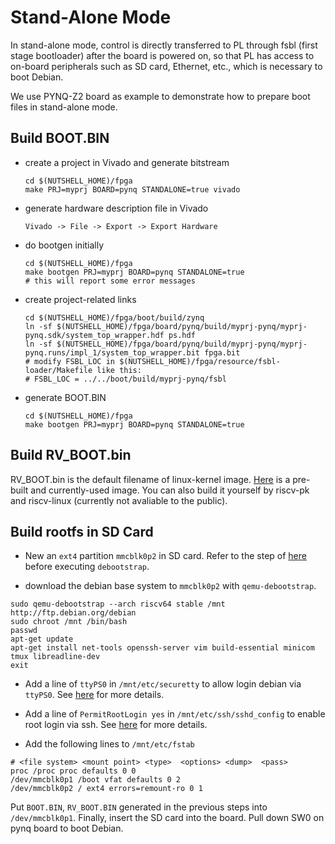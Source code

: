 # Stand-Alone Mode

In stand-alone mode, control is directly transferred to PL through fsbl (first stage bootloader) after the board is powered on, so that PL has access to on-board peripherals such as SD card, Ethernet, etc., which is necessary to boot Debian.

We use PYNQ-Z2  board as example to demonstrate how to prepare boot files in stand-alone mode.

## Build BOOT.BIN

* create a project in Vivado and generate bitstream

  ```
  cd $(NUTSHELL_HOME)/fpga
  make PRJ=myprj BOARD=pynq STANDALONE=true vivado
  ```

* generate hardware description file in Vivado

  ```
  Vivado -> File -> Export -> Export Hardware
  ```

* do bootgen initially

  ```
  cd $(NUTSHELL_HOME)/fpga
  make bootgen PRJ=myprj BOARD=pynq STANDALONE=true
  # this will report some error messages
  ```

* create project-related links

  ```
  cd $(NUTSHELL_HOME)/fpga/boot/build/zynq
  ln -sf $(NUTSHELL_HOME)/fpga/board/pynq/build/myprj-pynq/myprj-pynq.sdk/system_top_wrapper.hdf ps.hdf
  ln -sf $(NUTSHELL_HOME)/fpga/board/pynq/build/myprj-pynq/myprj-pynq.runs/impl_1/system_top_wrapper.bit fpga.bit
  # modify FSBL_LOC in $(NUTSHELL_HOME)/fpga/resource/fsbl-loader/Makefile like this:
  # FSBL_LOC = ../../boot/build/myprj-pynq/fsbl
  ```

* generate BOOT.BIN

  ```
  cd $(NUTSHELL_HOME)/fpga
  make bootgen PRJ=myprj BOARD=pynq STANDALONE=true
  ```



## Build RV_BOOT.bin

RV_BOOT.bin is the default filename of linux-kernel image. [Here](pynq/RV_BOOT.bin) is a pre-built and currently-used image. You can also build it yourself by riscv-pk and riscv-linux (currently not avaliable to the public).



## Build rootfs in SD Card

* New an `ext4` partition `mmcblk0p2` in SD card. Refer to the step of [here](https://wiki.debian.org/InstallingDebianOn/Xilinx/ZC702/wheezy#SD_Card_root) before executing `debootstrap`.

* download the debian base system to `mmcblk0p2` with `qemu-debootstrap`.

```
sudo qemu-debootstrap --arch riscv64 stable /mnt http://ftp.debian.org/debian
sudo chroot /mnt /bin/bash
passwd
apt-get update
apt-get install net-tools openssh-server vim build-essential minicom tmux libreadline-dev
exit
```

* Add a line of `ttyPS0` in `/mnt/etc/securetty` to allow login debian via `ttyPS0`. See [here](http://www.linuxquestions.org/questions/linux-newbie-8/login-incorrect-error-after-boot-no-password-prompted-881131/) for more details.

* Add a line of `PermitRootLogin yes` in `/mnt/etc/ssh/sshd_config` to enable root login via ssh. See [here](https://linuxconfig.org/enable-ssh-root-login-on-debian-linux-server) for more details.
* Add the following lines to `/mnt/etc/fstab`

```
# <file system> <mount point> <type>  <options> <dump>  <pass>
proc /proc proc defaults 0 0
/dev/mmcblk0p1 /boot vfat defaults 0 2
/dev/mmcblk0p2 / ext4 errors=remount-ro 0 1
```

Put `BOOT.BIN`, `RV_BOOT.BIN` generated in the previous steps into `/dev/mmcblk0p1`.
Finally, insert the SD card into the board. Pull down SW0 on pynq board to boot Debian.